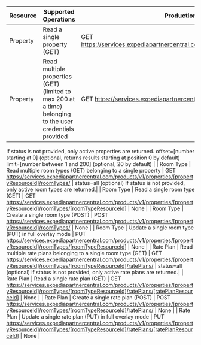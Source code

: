 | Resource | Supported Operations | Production Endpoint | Parameters |
| -------- | -------------------- | ------------------- | ---------- |
| Property | Read a single property (GET) | GET https://services.expediapartnercentral.com/products/v1/properties/{PropertyID} | None |
| Property | Read multiple properties (GET) (limited to max 200 at a time) belonging to the user credentials provided | GET https://services.expediapartnercentral.com/products/v1/properties/ | status=all (optional)
If status is not provided, only active properties are returned.
offset=[number starting at 0] (optional, returns results starting at position 0 by default)
limit=[number between 1 and 200] (optional, 20 by default) |
| Room Type | Read multiple room types (GET) belonging to a single property | GET https://services.expediapartnercentral.com/products/v1/properties/[propertyResourceId]/roomTypes/ | status=all (optional)
If status is not provided, only active room types are returned.|
| Room Type | Read a single room type (GET) | GET https://services.expediapartnercentral.com/products/v1/properties/[propertyResourceId]/roomTypes/[roomTypeResourceId] | None |
| Room Type | Create a single room type (POST) | POST https://services.expediapartnercentral.com/products/v1/properties/[propertyResourceId]/roomTypes/ | None |
| Room Type | Update a single room type (PUT) in full overlay mode | PUT https://services.expediapartnercentral.com/products/v1/properties/[propertyResourceId]/roomTypes/[roomTypeResourceId] | None |
| Rate Plan | Read multiple rate plans belonging to a single room type (GET) | GET https://services.expediapartnercentral.com/products/v1/properties/[propertyResourceId]/roomTypes/[roomTypeResourceId]/ratePlans/ | status=all (optional)
If status is not provided, only active rate plans are returned.|
| Rate Plan | Read a single rate plan (GET) | GET https://services.expediapartnercentral.com/products/v1/properties/[propertyResourceId]/roomTypes/[roomTypeResourceId]/ratePlans/[ratePlanResourceId] | None |
| Rate Plan | Create a single rate plan (POST) | POST https://services.expediapartnercentral.com/products/v1/properties/[propertyResourceId]/roomTypes/[roomTypeResourceId]/ratePlans/ | None |
| Rate Plan | Update a single rate plan (PUT) in full overlay mode | PUT https://services.expediapartnercentral.com/products/v1/properties/[propertyResourceId]/roomTypes/[roomTypeResourceId]/ratePlans/[ratePlanResourceId] | None |
